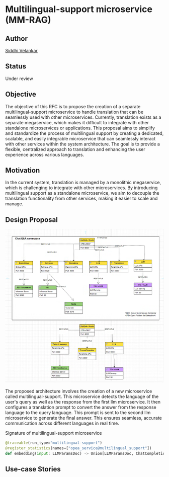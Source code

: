 # Multilingual-support microservice (MM-RAG) 

## Author

[Siddhi Velankar](https://github.com/siddhivelankar23), 

## Status

Under review

## Objective

The objective of this RFC is to propose the creation of a separate multilingual-support microservice to handle translation that can be seamlessly used with other microservices. Currently, translation exists as a separate megaservice, which makes it difficult to integrate with other standalone microservices or applications. This proposal aims to simplify and standardize the process of multilingual support by creating a dedicated, scalable, and easily integrable microservice that can seamlessly interact with other services within the system architecture. The goal is to provide a flexible, centralized approach to translation and enhancing the user experience across various languages.

## Motivation

In the current system, translation is managed by a monolithic megaservice,  which is challenging to integrate with other microservices. 
By introducing multilingual support as a standalone microservice, we aim to decouple the translation functionality from other services, making it easier to scale and manage.


## Design Proposal


![Enterprise RAG Architecture](./assets/enterprise-rag-translation.png)

The proposed architecture involves the creation of a new microservice called multilingual-support. 
This microservice detects the language of the user's query as well as the response from the first llm microservice. 
It then configures a translation prompt to convert the answer from the response language to the query language. 
This prompt is sent to the second llm microservice to generate the final answer. 
This ensures seamless, accurate communication across different languages in real time.


Signature of multilingual-support microservice
```python
@traceable(run_type="multilingual-support")
@register_statistics(names=["opea_service@multilingual_support"])
def embedding(input: LLMParamsDoc) -> Union[LLMParamsDoc, ChatCompletionRequest, SearchedDoc]:
```



## Use-case Stories

